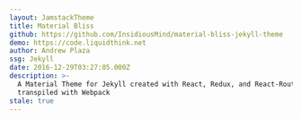```yaml
---
layout: JamstackTheme
title: Material Bliss
github: https://github.com/InsidiousMind/material-bliss-jekyll-theme
demo: https://code.liquidthink.net
author: Andrew Plaza
ssg: Jekyll
date: 2016-12-29T03:27:05.000Z
description: >-
  A Material Theme for Jekyll created with React, Redux, and React-Router
  transpiled with Webpack
stale: true
---
```

